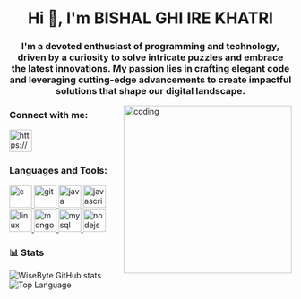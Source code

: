 <h1 align="center">Hi 👋, I'm BISHAL GHI IRE KHATRI</h1>
<h3 align="center">I'm a devoted enthusiast of programming and technology, driven by a curiosity to solve intricate puzzles and embrace the latest innovations. My passion lies in crafting elegant code and leveraging cutting-edge advancements to create impactful solutions that shape our digital landscape.</h3>

<img align="right" alt="coding" width="300px" src="https://media.giphy.com/media/2IudUHdI075HL02Pkk/giphy.gif">
<h3 align="left">Connect with me:</h3>
<p align="left">

<a href=" https://www.linkedin.com/in/bishal-khatri-194559250" target="blank">
<img align="center" src="https://devicons.dev.br/icons?icon=LinkedIn&theme=dark" alt=" https://www.linkedin.com/in/
bishal-khatri-194559250 height/="30" width="40" /></a>
</p>

<h3 align="left">Languages and Tools:</h3>
<p align="left"> <a href="https://www.cprogramming.com/" target="_blank" rel="noreferrer"> <img src="https://devicons.dev.br/icons?icon=C&size=5&theme=dark&perline=3" alt="c" width="40" height="40"/> </a> <a href="https://git-scm.com/" target="_blank" rel="noreferrer"> <img src="https://devicons.dev.br/icons?icon=Git&size=5&theme=dark&perline=3" alt="git" width="40" height="40"/> </a> <a href="https://www.java.com" target="_blank" rel="noreferrer"> <img src="https://devicons.dev.br/icons?icon=Java&size=5&theme=dark&perline=3" alt="java" width="40" height="40"/> </a> <a href="https://developer.mozilla.org/en-US/docs/Web/JavaScript" target="_blank" rel="noreferrer"> <img src="https://devicons.dev.br/icons?icon=JavaScript&size=5&theme=dark&perline=3" alt="javascript" width="40" height="40"/> </a> <a href="https://www.linux.org/" target="_blank" rel="noreferrer"> <img src="https://devicons.dev.br/icons?icon=Linux&size=5&theme=dark&perline=3" alt="linux" width="40" height="40"/> </a> <a href="https://www.mongodb.com/" target="_blank" rel="noreferrer"> <img src="https://devicons.dev.br/icons?icon=MongoDB&size=5&theme=dark&perline=3" alt="mongodb" width="40" height="40"/> </a> <a href="https://www.mysql.com/" target="_blank" rel="noreferrer"> <img src="https://devicons.dev.br/icons?icon=MySQL&size=5&theme=dark&perline=3" alt="mysql" width="40" height="40"/> </a> <a href="https://nodejs.org" target="_blank" rel="noreferrer"> <img src="https://devicons.dev.br/icons?icon=NodeJS&size=5&theme=dark&perline=3" alt="nodejs" width="40" height="40"/> </a> </p>

### 📊 Stats
![WiseByte GitHub stats](https://github-readme-stats.vercel.app/api?username=1-Commander&show_icons=true&theme=gruvbox)
![Top Language](https://github-readme-stats.vercel.app/api/top-langs/?username=1-Commander&layout=compact&theme=gruvbox)
